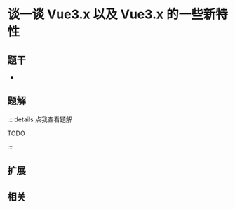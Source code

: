 # 谈一谈 Vue3.x 以及 Vue3.x 的一些新特性


## 题干

- 



## 题解

::: details 点我查看题解

  TODO

:::



## 扩展



## 相关
